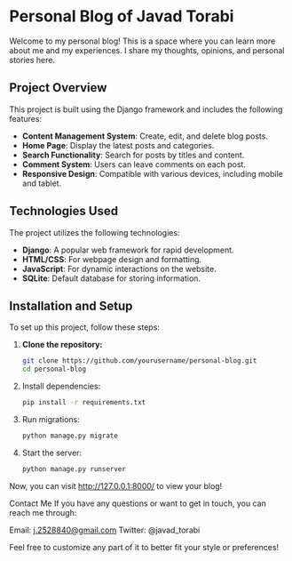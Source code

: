 # Personal Blog of Javad Torabi

Welcome to my personal blog! This is a space where you can learn more about me and my experiences. I share my thoughts, opinions, and personal stories here.

## Project Overview

This project is built using the Django framework and includes the following features:

- **Content Management System**: Create, edit, and delete blog posts.
- **Home Page**: Display the latest posts and categories.
- **Search Functionality**: Search for posts by titles and content.
- **Comment System**: Users can leave comments on each post.
- **Responsive Design**: Compatible with various devices, including mobile and tablet.

## Technologies Used

The project utilizes the following technologies:

- **Django**: A popular web framework for rapid development.
- **HTML/CSS**: For webpage design and formatting.
- **JavaScript**: For dynamic interactions on the website.
- **SQLite**: Default database for storing information.

## Installation and Setup

To set up this project, follow these steps:

1. **Clone the repository:**

   ```bash
   git clone https://github.com/yourusername/personal-blog.git
   cd personal-blog

2. Install dependencies:

    ```bash
    pip install -r requirements.txt

3. Run migrations:
    ```bash
    python manage.py migrate

4. Start the server:
    ```bash
    python manage.py runserver


Now, you can visit http://127.0.0.1:8000/ to view your blog!

Contact Me
If you have any questions or want to get in touch, you can reach me through:

Email: j.2528840@gmail.com
Twitter: @javad_torabi

Feel free to customize any part of it to better fit your style or preferences!
